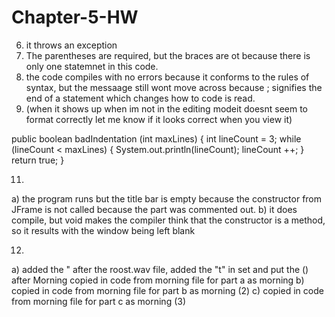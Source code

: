 Chapter-5-HW
============

6) it throws an exception
7) The parentheses are required, but the braces are ot because there is only one statemnet in this code. 
8) the code compiles with no errors because it conforms to the rules of syntax, but the messaage still wont move across 
   because ; signifies the end of a statement which changes how to code is read. 
9) (when it shows up when im not in the editing modeit doesnt seem to format correctly let me know if it looks correct when you view it)


 public boolean badIndentation (int maxLines)
 {
    int lineCount = 3;
    while (lineCount < maxLines) 
    {
      System.out.println(lineCount);
      lineCount ++;
    }
    return true;
  }
  

11) 
  a) the program runs but the title bar is empty because the constructor from JFrame is not called because the part was 
     commented out. 
  b) it does compile, but void makes the compiler think that the constructor is a method, so it results with the window 
     being left blank

12)
  a) added the " after the roost.wav file, added the "t" in set and put the () after Morning
     copied in code from morning file for part a as morning
  b) copied in code from morning file for part b as morning (2)
  c) copied in code from morning file for part c as morning (3)
  
